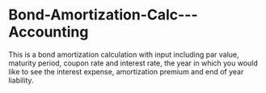 # Bond-Amortization-Calc---Accounting
This is a bond amortization calculation with input including par value, maturity period, coupon rate and interest rate, the year in which you would like to see the interest expense, amortization premium and end of year liability. 
